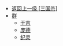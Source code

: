 - [返回上一级 [三国杀]](/资料/游戏/三国杀)
- [群](/资料/游戏/三国杀/群/)
  - [于吉](/资料/游戏/三国杀/群/于吉.md)
  - [庞德](/资料/游戏/三国杀/群/庞德.md)
  - [纪灵](/资料/游戏/三国杀/群/纪灵.md)
